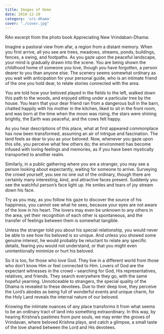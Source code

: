 ```yaml
---
title: Images of Home
date: 2018-12-29
category: 'sri-dhama'
cover: "./cover.jpg"
---
```


RAn excerpt from the photo book Appreciating New Vrindaban-Dhama:

Imagine a pastoral view from afar, a region from a distant memory. When you first arrive, all you see are trees, meadows, streams, ponds, buildings, fences, a swing, and footpaths. As you gaze upon the peaceful landscape, your mind is gradually drawn into the scene. You are being shown the childhood home of someone you love, though you have forgotten, a person dearer to you than any­one else. The scenery seems somewhat ordinary as you wait with anticipation for your personal guide, who is an intimate friend of the one you hold dear, to relate stories connected with the area.

You are told how your beloved played in the fields to the left, walked down this path to the woods, and enjoyed sitting under a particular tree by the house. You learn that your dear friend ran from a dangerous bull in the barn, chatted happily with his mother in the kitchen, liked to sit in the front room, and was born at the time when the moon was rising, the stars were shining brightly, the Earth was peaceful, and the cows felt happy.

As you hear descriptions of this place, what at first appeared com­monplace has now been transformed, assuming an air of intrigue and fascination. The land feels as dear to you as your beloved. Now, whenever you gaze upon this site, you perceive what few others do; the environment has become infused with loving feelings and mem­ories, as if you have been mystically transported to another realm.

Similarly, in a public gathering where you are a stranger, you may see a person looking about expectantly, waiting for someone to arrive. Surveying the crowd yourself, you see no one out of the ordinary, though there are certainly many interesting, kind, and attractive faces present. Suddenly you see the watchful person’s face light up. He smiles and tears of joy stream down his face.

Try as you may, as you follow his gaze to discover the source of his happiness, you cannot see what he sees, because your eyes are not aware of the love in his heart. The lovers may even be unknown to any others in the area, yet their recognition of each other is spon­taneous, and the transfer of feelings between them is somewhat tangible.

Unless the stranger told you about his special relationship, you would never be able to see how his beloved is so unique. And unless you showed some genuine interest, he would probably be reluctant to relate any specific details, fearing you would not understand, or that you might even unintentionally minimize or hurt his beloved.

So it is too, for those who love God. They live in a different world from those who don’t know Him or feel connected to Him. Lov­ers of God are the expectant witnesses in the crowd – searching for God, His representatives, relatives, and friends. They search everywhere they go, with the same hopeful yearning. Unnotice­able to strangers, the special quality of the Dhama is revealed to these devotees. Due to their deep love, they perceive the Lord’s abodes as being full of wonderful events and unique charm, for the Holy Land reveals the internal nature of our beloved.

Knowing the intimate nuances of any place transforms it from what seems to be an ordinary tract of land into something extraordinary. In this way, by hearing Krishna’s pastimes from pure souls, we may enter the groves of Vrindavan, where beloved Krishna plays, and catch a glimpse, a small taste of the love shared between the Lord and His devotees.